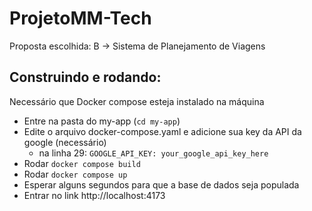 # ProjetoMM-Tech

Proposta escolhida: B -> Sistema de Planejamento de Viagens

## Construindo e rodando:
Necessário que Docker compose esteja instalado na máquina
- Entre na pasta do my-app (`cd my-app`)
- Edite o arquivo docker-compose.yaml e adicione sua key da API da google (necessário)
    - na linha 29: `GOOGLE_API_KEY: your_google_api_key_here`
- Rodar `docker compose build`
- Rodar `docker compose up`
- Esperar alguns segundos para que a base de dados seja populada
- Entrar no link http://localhost:4173